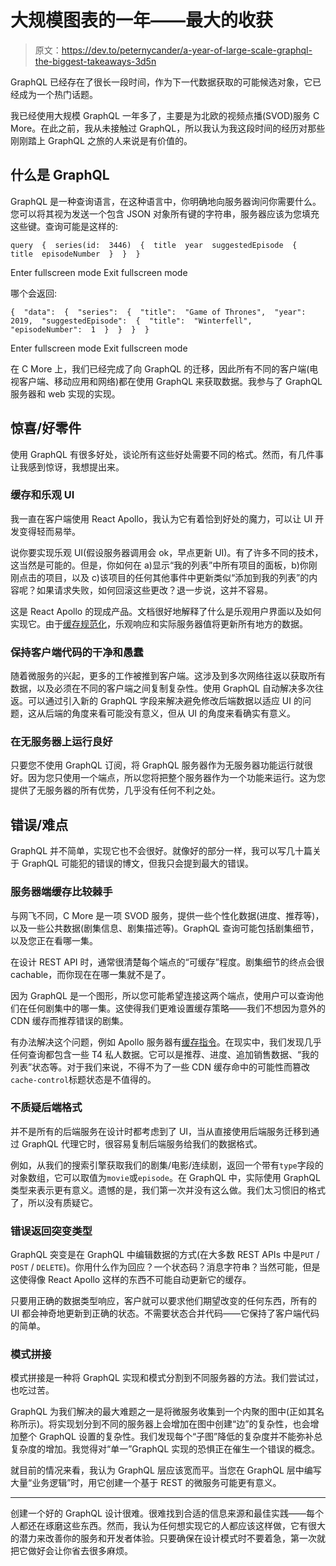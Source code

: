 # 大规模图表的一年——最大的收获

> 原文：<https://dev.to/peternycander/a-year-of-large-scale-graphql-the-biggest-takeaways-3d5n>

GraphQL 已经存在了很长一段时间，作为下一代数据获取的可能候选对象，它已经成为一个热门话题。

我已经使用大规模 GraphQL 一年多了，主要是为北欧的视频点播(SVOD)服务 C More。在此之前，我从未接触过 GraphQL，所以我认为我这段时间的经历对那些刚刚踏上 GraphQL 之旅的人来说是有价值的。

## 什么是 GraphQL

GraphQL 是一种查询语言，在这种语言中，你明确地向服务器询问你需要什么。您可以将其视为发送一个包含 JSON 对象所有键的字符串，服务器应该为您填充这些键。查询可能是这样的:

```
query  {  series(id:  3446)  {  title  year  suggestedEpisode  {  title  episodeNumber  }  }  } 
```

Enter fullscreen mode Exit fullscreen mode

哪个会返回:

```
{  "data":  {  "series":  {  "title":  "Game of Thrones",  "year":  2019,  "suggestedEpisode":  {  "title":  "Winterfell",  "episodeNumber":  1  }  }  }  } 
```

Enter fullscreen mode Exit fullscreen mode

在 C More 上，我们已经完成了向 GraphQL 的迁移，因此所有不同的客户端(电视客户端、移动应用和网络)都在使用 GraphQL 来获取数据。我参与了 GraphQL 服务器和 web 实现的实现。

## 惊喜/好零件

使用 GraphQL 有很多好处，谈论所有这些好处需要不同的格式。然而，有几件事让我感到惊讶，我想提出来。

### 缓存和乐观 UI

我一直在客户端使用 React Apollo，我认为它有着恰到好处的魔力，可以让 UI 开发变得轻而易举。

说你要实现乐观 UI(假设服务器调用会 ok，早点更新 UI)。有了许多不同的技术，这当然是可能的。但是，你如何在 a)显示“我的列表”中所有项目的面板，b)你刚刚点击的项目，以及 c)该项目的任何其他事件中更新类似“添加到我的列表”的内容呢？如果请求失败，如何回滚这些更改？退一步说，这并不容易。

这是 React Apollo 的现成产品。文档很好地解释了什么是乐观用户界面以及如何实现它。由于[缓存规范化](https://www.apollographql.com/docs/react/advanced/caching/)，乐观响应和实际服务器值将更新所有地方的数据。

### 保持客户端代码的干净和愚蠢

随着微服务的兴起，更多的工作被推到客户端。这涉及到多次网络往返以获取所有数据，以及必须在不同的客户端之间复制复杂性。使用 GraphQL 自动解决多次往返。可以通过引入新的 GraphQL 字段来解决避免修改后端数据以适应 UI 的问题，这从后端的角度来看可能没有意义，但从 UI 的角度来看确实有意义。

### 在无服务器上运行良好

只要您不使用 GraphQL 订阅，将 GraphQL 服务器作为无服务器功能运行就很好。因为您只使用一个端点，所以您将把整个服务器作为一个功能来运行。这为您提供了无服务器的所有优势，几乎没有任何不利之处。

## 错误/难点

GraphQL 并不简单，实现它也不会很好。就像好的部分一样，我可以写几十篇关于 GraphQL 可能犯的错误的博文，但我只会提到最大的错误。

### 服务器端缓存比较棘手

与网飞不同，C More 是一项 SVOD 服务，提供一些个性化数据(进度、推荐等)，以及一些公共数据(剧集信息、剧集描述等)。GraphQL 查询可能包括剧集细节，以及您正在看哪一集。

在设计 REST API 时，通常很清楚每个端点的“可缓存”程度。剧集细节的终点会很 cachable，而你现在在哪一集就不是了。

因为 GraphQL 是一个图形，所以您可能希望连接这两个端点，使用户可以查询他们在任何剧集中的哪一集。这使得我们更难设置缓存策略——我们不想因为意外的 CDN 缓存而推荐错误的剧集。

有办法解决这个问题，例如 Apollo 服务器有[缓存指令](https://www.apollographql.com/docs/apollo-server/features/caching/)。在现实中，我们发现几乎任何查询都包含一些 T4 私人数据。它可以是推荐、进度、追加销售数据、“我的列表”状态等。对于我们来说，不得不为了一些 CDN 缓存命中的可能性而篡改`cache-control`标题状态是不值得的。

### 不质疑后端格式

并不是所有的后端服务在设计时都考虑到了 UI，当从直接使用后端服务迁移到通过 GraphQL 代理它时，很容易复制后端服务给我们的数据格式。

例如，从我们的搜索引擎获取我们的剧集/电影/连续剧，返回一个带有`type`字段的对象数组，它可以取值为`movie`或`episode`。在 GraphQL 中，实际使用 GraphQL 类型来表示更有意义。遗憾的是，我们第一次并没有这么做。我们太习惯旧的格式了，所以没有质疑它。

### 错误返回突变类型

GraphQL 突变是在 GraphQL 中编辑数据的方式(在大多数 REST APIs 中是`PUT` / `POST` / `DELETE`)。你用什么作为回应？一个状态码？消息字符串？当然可能，但是这使得像 React Apollo 这样的东西不可能自动更新它的缓存。

只要用正确的数据类型响应，客户就可以要求他们期望改变的任何东西，所有的 UI 都会神奇地更新到正确的状态。不需要状态合并代码——它保持了客户端代码的简单。

### 模式拼接

模式拼接是一种将 GraphQL 实现和模式分割到不同服务器的方法。我们尝试过，也吃过苦。

GraphQL 为我们解决的最大难题之一是将微服务收集到一个内聚的图中(正如其名称所示)。将实现划分到不同的服务器上会增加在图中创建“边”的复杂性，也会增加整个 GraphQL 设置的复杂性。我们发现每个“子图”降低的复杂度并不能弥补总复杂度的增加。我觉得对“单一”GraphQL 实现的恐惧正在催生一个错误的概念。

就目前的情况来看，我认为 GraphQL 层应该宽而平。当您在 GraphQL 层中编写大量“业务逻辑”时，用它创建一个基于 REST 的微服务可能更有意义。

* * *

创建一个好的 GraphQL 设计很难。很难找到合适的信息来源和最佳实践——每个人都还在琢磨这些东西。然而，我认为任何想实现它的人都应该这样做，它有很大的潜力来改善你的服务和开发者体验。只要确保在设计模式时不要着急，第一次就把它做好会让你省去很多麻烦。